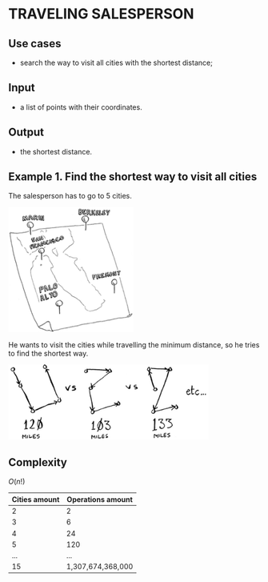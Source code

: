 # TRAVELING SALESPERSON

## Use cases

- search the way to visit all cities with the shortest distance;

## Input

- a list of points with their coordinates.

## Output

- the shortest distance.

## Example 1. Find the shortest way to visit all cities

The salesperson has to go to 5 cities.

<img src="../images/traveling-salesperson-map.png"  width="250" height="250">

He wants to visit the cities while travelling the minimum distance, so he tries to find the shortest way.

<img src="../images/traveling-salesperson-ways-variants.png"  width="400" height="150">

## Complexity

$O(n!)$

| Cities amount | Operations amount |
| ------------- | ----------------- |
| 2             | 2                 |
| 3             | 6                 |
| 4             | 24                |
| 5             | 120               |
| ...           | ...               |
| 15            | 1,307,674,368,000 |
